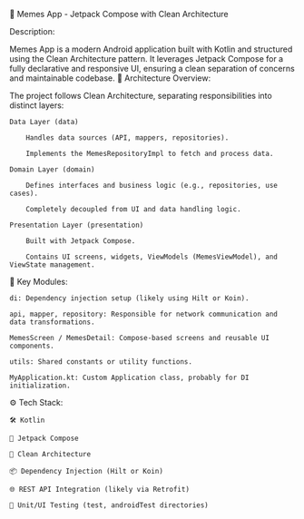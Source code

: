 📱 Memes App - Jetpack Compose with Clean Architecture

Description:

Memes App is a modern Android application built with Kotlin and structured using the Clean Architecture pattern. It leverages Jetpack Compose for a fully declarative and responsive UI, ensuring a clean separation of concerns and maintainable codebase.
🧱 Architecture Overview:

The project follows Clean Architecture, separating responsibilities into distinct layers:

    Data Layer (data)

        Handles data sources (API, mappers, repositories).

        Implements the MemesRepositoryImpl to fetch and process data.

    Domain Layer (domain)

        Defines interfaces and business logic (e.g., repositories, use cases).

        Completely decoupled from UI and data handling logic.

    Presentation Layer (presentation)

        Built with Jetpack Compose.

        Contains UI screens, widgets, ViewModels (MemesViewModel), and ViewState management.

🧩 Key Modules:

    di: Dependency injection setup (likely using Hilt or Koin).

    api, mapper, repository: Responsible for network communication and data transformations.

    MemesScreen / MemesDetail: Compose-based screens and reusable UI components.

    utils: Shared constants or utility functions.

    MyApplication.kt: Custom Application class, probably for DI initialization.

⚙️ Tech Stack:

    🛠️ Kotlin

    🎨 Jetpack Compose

    🧱 Clean Architecture

    📦 Dependency Injection (Hilt or Koin)

    🌐 REST API Integration (likely via Retrofit)

    🧪 Unit/UI Testing (test, androidTest directories)


